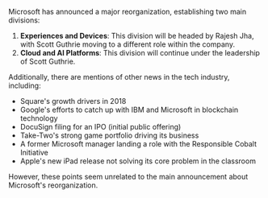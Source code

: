 Microsoft has announced a major reorganization, establishing two main divisions:

1. **Experiences and Devices**: This division will be headed by Rajesh Jha, with Scott Guthrie moving to a different role within the company.
2. **Cloud and AI Platforms**: This division will continue under the leadership of Scott Guthrie.

Additionally, there are mentions of other news in the tech industry, including:

* Square's growth drivers in 2018
* Google's efforts to catch up with IBM and Microsoft in blockchain technology
* DocuSign filing for an IPO (initial public offering)
* Take-Two's strong game portfolio driving its business
* A former Microsoft manager landing a role with the Responsible Cobalt Initiative
* Apple's new iPad release not solving its core problem in the classroom

However, these points seem unrelated to the main announcement about Microsoft's reorganization.